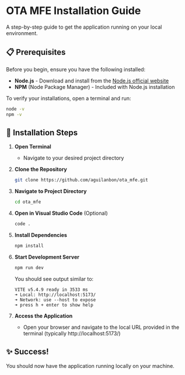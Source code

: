 # OTA MFE Installation Guide

A step-by-step guide to get the application running on your local environment.

## 📋 Prerequisites

Before you begin, ensure you have the following installed:

- **Node.js** - Download and install from the [Node.js official website](https://nodejs.org/)
- **NPM** (Node Package Manager) - Included with Node.js installation

To verify your installations, open a terminal and run:
```bash
node -v
npm -v
```

## 🚀 Installation Steps

1. **Open Terminal**
   - Navigate to your desired project directory

2. **Clone the Repository**
   ```bash
   git clone https://github.com/aguilanbon/ota_mfe.git
   ```

3. **Navigate to Project Directory**
   ```bash
   cd ota_mfe
   ```

4. **Open in Visual Studio Code** (Optional)
   ```bash
   code .
   ```

5. **Install Dependencies**
   ```bash
   npm install
   ```

6. **Start Development Server**
   ```bash
   npm run dev
   ```

   You should see output similar to:
   ```
   VITE v5.4.9 ready in 3533 ms
   ➜ Local: http://localhost:5173/
   ➜ Network: use --host to expose
   ➜ press h + enter to show help
   ```

7. **Access the Application**
   - Open your browser and navigate to the local URL provided in the terminal (typically http://localhost:5173/)

## ✨ Success!

You should now have the application running locally on your machine.
